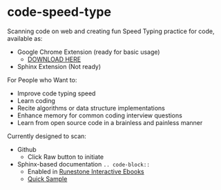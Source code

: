 # code-speed-type
Scanning code on web and creating fun Speed Typing practice for code, available as:
- Google Chrome Extension (ready for basic usage)
    - [DOWNLOAD HERE](https://chrome.google.com/webstore/detail/code-speed-type/ldikcnokdbgjnococahjliaaiknpfhoj?hl=en-US)
- Sphinx Extension (Not ready)

For People who Want to:
- Improve code typing speed
- Learn coding
- Recite algorithms or data structure implementations
- Enhance memory for common coding interview questions
- Learn from open source code in a brainless and painless manner

Currently designed to scan:
- Github
    - Click Raw button to initiate
- Sphinx-based documentation `.. code-block::`
    - Enabled in [Runestone Interactive Ebooks](http://interactivepython.org)
    - [Quick Sample](http://interactivepython.org/runestone/static/pythonds/BasicDS/SimpleBalancedParentheses.html)
